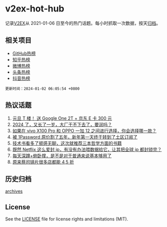 # v2ex-hot-hub

 记录[V2EX](https://www.v2ex.com/)从 2021-01-06 日至今的热门话题。每小时抓取一次数据，按天[归档](archives)。
 
 ## 相关项目

- [GitHub热榜](https://github.com/snaildev/github-hot-hub)
- [知乎热榜](https://github.com/snaildev/zhihu-hot-hub)
- [微博热榜](https://github.com/snaildev/weibo-hot-hub)
- [头条热榜](https://github.com/snaildev/toutiao-hot-hub)
- [抖音热榜](https://github.com/snaildev/douyin-hot-hub)


 `更新时间：2024-01-02 06:05:54 +0800`

## 热议话题

1. [元旦 T 楼！ 送 Google One 2T + 京东 E 卡 300 元](https://www.v2ex.com/t/1004976)
1. [2024 了，又长了一岁，大厂干不下去了，要润吗？](https://www.v2ex.com/t/1004896)
1. [如果在 vivo X100 Pro 和 OPPO 一加 12 之间进行选择，你会选择哪一款？](https://www.v2ex.com/t/1004916)
1. [被 1Password 原价割了五年，新年第一天终于转到了土区订阅了](https://www.v2ex.com/t/1004913)
1. [技术书看多了顿感无聊，这次就推荐三本哲学方面的书籍](https://www.v2ex.com/t/1004923)
1. [既然 Netflix 这么爱封 ip，有没有办法喂数据给它，让其把全球 ip 都封锁完？](https://www.v2ex.com/t/1004905)
1. [每天深蹲+俯卧撑，是不是对于普通来说基本够用了](https://www.v2ex.com/t/1004978)
1. [原来蔡司镜片很多店都能 4,5 折](https://www.v2ex.com/t/1004950)

## 历史归档

[archives](archives)

## License

See the [LICENSE](LICENSE) file for license rights and limitations (MIT).
